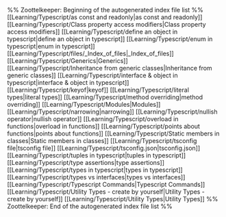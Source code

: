 %% Zoottelkeeper: Beginning of the autogenerated index file list  %%
 [[Learning/Typescript/as const and readonly|as const and readonly]]
 [[Learning/Typescript/Class property access modifiers|Class property access modifiers]]
 [[Learning/Typescript/define an object in typescript|define an object in typescript]]
 [[Learning/Typescript/enum in typescript|enum in typescript]]
 [[Learning/Typescript/files/_Index_of_files|_Index_of_files]]
 [[Learning/Typescript/Generics|Generics]]
 [[Learning/Typescript/Inheritance from generic classes|Inheritance from generic classes]]
 [[Learning/Typescript/interface & object in typescript|interface & object in typescript]]
 [[Learning/Typescript/keyof|keyof]]
 [[Learning/Typescript/literal types|literal types]]
 [[Learning/Typescript/method overriding|method overriding]]
 [[Learning/Typescript/Modules|Modules]]
 [[Learning/Typescript/narrowing|narrowing]]
 [[Learning/Typescript/nullish operator|nullish operator]]
 [[Learning/Typescript/overload in functions|overload in functions]]
 [[Learning/Typescript/points about functions|points about functions]]
 [[Learning/Typescript/Static members in classes|Static members in classes]]
 [[Learning/Typescript/tsconfig file|tsconfig file]]
 [[Learning/Typescript/tsconfig.json|tsconfig.json]]
 [[Learning/Typescript/tuples in typescript|tuples in typescript]]
 [[Learning/Typescript/type assertions|type assertions]]
 [[Learning/Typescript/types in typescript|types in typescript]]
 [[Learning/Typescript/types vs interfaces|types vs interfaces]]
 [[Learning/Typescript/Typescript Commands|Typescript Commands]]
 [[Learning/Typescript/Utility Types - create by yourself|Utility Types - create by yourself]]
 [[Learning/Typescript/Utility Types|Utility Types]]
%% Zoottelkeeper: End of the autogenerated index file list  %%
